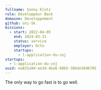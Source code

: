 ```yaml
---
fullname: Sonny Klotz
role: Développeur Back
domaine: Développement
github: oni-Sk
missions:
  - start: 2022-04-05
    end: 2024-03-31
    status: service
    employer: Octo
    startups:
      - l-application-du-cej
startups:
  - l-application-du-cej
uuid: ea831a94-ee3d-4ba6-98b5-36bde3696795
---
```

The only way to go fast is to go well.